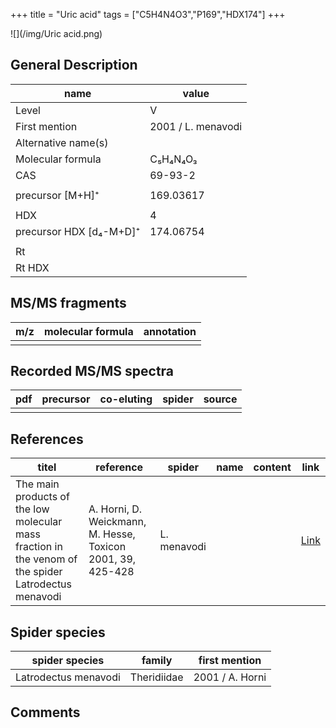 +++
title = "Uric acid"
tags = ["C5H4N4O3","P169","HDX174"]
+++

![](/img/Uric acid.png)

## General Description

| name                    | value              |
|-------------------------|--------------------|
| Level                   | V                  |
| First mention           | 2001 / L. menavodi |
| Alternative name(s)     |                    |
| Molecular formula       | C₅H₄N₄O₃           |
| CAS                     | 69-93-2            |
|                         |                    |
| precursor [M+H]⁺        | 169.03617          |
|                         |                    |
| HDX                     | 4                  |
| precursor HDX [d₄-M+D]⁺ | 174.06754          |
|                         |                    |
| Rt                      |                    |
| Rt HDX                  |                    |

## MS/MS fragments

| m/z | molecular formula | annotation |
|-----|-------------------|------------|
|     |                   |            |

## Recorded MS/MS spectra

| pdf | precursor | co-eluting | spider | source |
|-----|-----------|------------|--------|--------|
|     |           |            |        |        |

## References

| titel                                                                                                | reference                                                   | spider      | name | content | link                                                                |
|------------------------------------------------------------------------------------------------------|-------------------------------------------------------------|-------------|------|---------|---------------------------------------------------------------------|
| The main products of the low molecular mass fraction in the venom of the spider Latrodectus menavodi | A. Horni, D. Weickmann, M. Hesse, Toxicon 2001, 39, 425-428 | L. menavodi |      |         | [Link](https://www.sciencedirect.com/science/article/pii/S0041010100001471) |

## Spider species

| spider species       | family      | first mention   |
|----------------------|-------------|-----------------|
| Latrodectus menavodi | Theridiidae | 2001 / A. Horni |

## Comments